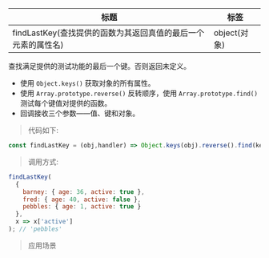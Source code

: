 |  标题   | 标签  |
|  ----  | ----  |
| findLastKey(查找提供的函数为其返回真值的最后一个元素的属性名) | object(对象) |

查找满足提供的测试功能的最后一个键。否则返回未定义。

* 使用 `Object.keys()` 获取对象的所有属性。
* 使用 `Array.prototype.reverse()` 反转顺序，使用 `Array.prototype.find()` 测试每个键值对提供的函数。
* 回调接收三个参数——值、键和对象。

> 代码如下:

```js
const findLastKey = (obj,handler) => Object.keys(obj).reverse().find(key => handler(obj[key],key,obj));
```

> 调用方式:

```js
findLastKey(
  {
    barney: { age: 36, active: true },
    fred: { age: 40, active: false },
    pebbles: { age: 1, active: true }
  },
  x => x['active']
); // 'pebbles'
```

> 应用场景